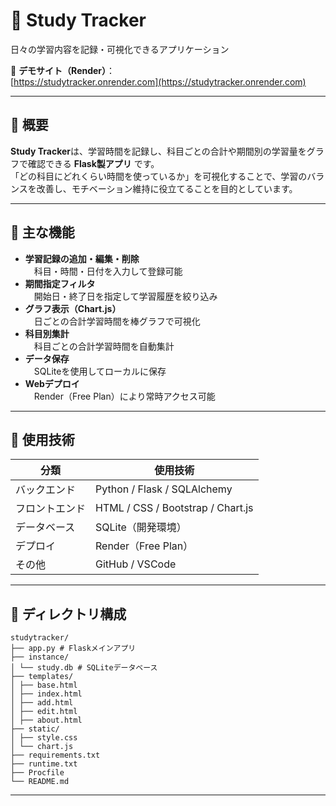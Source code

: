 # 📘 Study Tracker  
日々の学習内容を記録・可視化できるアプリケーション  

🎯 **デモサイト（Render）**：  
[https://studytracker.onrender.com](https://studytracker.onrender.com)

---

## 📝 概要  
**Study Tracker**は、学習時間を記録し、科目ごとの合計や期間別の学習量をグラフで確認できる **Flask製アプリ** です。  
「どの科目にどれくらい時間を使っているか」を可視化することで、学習のバランスを改善し、モチベーション維持に役立てることを目的としています。

---

## 🚀 主な機能  
- **学習記録の追加・編集・削除**  
　科目・時間・日付を入力して登録可能  
- **期間指定フィルタ**  
　開始日・終了日を指定して学習履歴を絞り込み  
- **グラフ表示（Chart.js）**  
　日ごとの合計学習時間を棒グラフで可視化  
- **科目別集計**  
　科目ごとの合計学習時間を自動集計  
- **データ保存**  
　SQLiteを使用してローカルに保存  
- **Webデプロイ**  
　Render（Free Plan）により常時アクセス可能  

---

## 🧰 使用技術  
| 分類 | 使用技術 |
|------|------------|
| バックエンド | Python / Flask / SQLAlchemy |
| フロントエンド | HTML / CSS / Bootstrap / Chart.js |
| データベース | SQLite（開発環境） |
| デプロイ | Render（Free Plan） |
| その他 | GitHub / VSCode |

---

## 📂 ディレクトリ構成

```
studytracker/
├── app.py # Flaskメインアプリ
├── instance/
│ └── study.db # SQLiteデータベース
├── templates/
│ ├── base.html
│ ├── index.html
│ ├── add.html
│ ├── edit.html
│ ├── about.html
├── static/
│ ├── style.css
│ └── chart.js
├── requirements.txt
├── runtime.txt
├── Procfile
└── README.md
```

---



